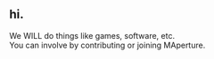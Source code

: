 ## hi.

We WILL do things like games, software, etc.
<br>
You can involve by contributing or joining MAperture.
